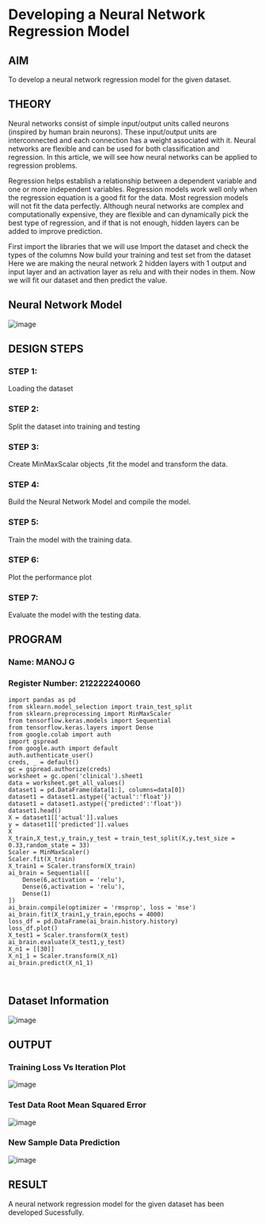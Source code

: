 # Developing a Neural Network Regression Model

## AIM

To develop a neural network regression model for the given dataset.

## THEORY

Neural networks consist of simple input/output units called neurons (inspired by human brain neurons). These input/output units are interconnected and each connection has a weight associated with it. Neural networks are flexible and can be used for both classification and regression. In this article, we will see how neural networks can be applied to regression problems.

Regression helps establish a relationship between a dependent variable and one or more independent variables. Regression models work well only when the regression equation is a good fit for the data. Most regression models will not fit the data perfectly. Although neural networks are complex and computationally expensive, they are flexible and can dynamically pick the best type of regression, and if that is not enough, hidden layers can be added to improve prediction.

First import the libraries that we will use Import the dataset and check the types of the columns Now build your training and test set from the dataset Here we are making the neural network 2 hidden layers with 1 output and input layer and an activation layer as relu and with their nodes in them. Now we will fit our dataset and then predict the value.

## Neural Network Model


![image](https://github.com/Danielmanoj/basic-nn-model/assets/69635071/97bd7920-1b2b-435e-88fa-ed2651916dce)


## DESIGN STEPS

### STEP 1:

Loading the dataset

### STEP 2:

Split the dataset into training and testing

### STEP 3:

Create MinMaxScalar objects ,fit the model and transform the data.

### STEP 4:

Build the Neural Network Model and compile the model.

### STEP 5:

Train the model with the training data.

### STEP 6:

Plot the performance plot

### STEP 7:

Evaluate the model with the testing data.

## PROGRAM
### Name: MANOJ G
### Register Number: 212222240060
```
import pandas as pd
from sklearn.model_selection import train_test_split
from sklearn.preprocessing import MinMaxScaler
from tensorflow.keras.models import Sequential
from tensorflow.keras.layers import Dense
from google.colab import auth
import gspread
from google.auth import default
auth.authenticate_user()
creds, _ = default()
gc = gspread.authorize(creds)
worksheet = gc.open('clinical').sheet1
data = worksheet.get_all_values()
dataset1 = pd.DataFrame(data[1:], columns=data[0])
dataset1 = dataset1.astype({'actual':'float'})
dataset1 = dataset1.astype({'predicted':'float'})
dataset1.head()
X = dataset1[['actual']].values
y = dataset1[['predicted']].values
X
X_train,X_test,y_train,y_test = train_test_split(X,y,test_size = 0.33,random_state = 33)
Scaler = MinMaxScaler()
Scaler.fit(X_train)
X_train1 = Scaler.transform(X_train)
ai_brain = Sequential([
    Dense(6,activation = 'relu'),
    Dense(6,activation = 'relu'),
    Dense(1)
])
ai_brain.compile(optimizer = 'rmsprop', loss = 'mse')
ai_brain.fit(X_train1,y_train,epochs = 4000)
loss_df = pd.DataFrame(ai_brain.history.history)
loss_df.plot()
X_test1 = Scaler.transform(X_test)
ai_brain.evaluate(X_test1,y_test)
X_n1 = [[30]]
X_n1_1 = Scaler.transform(X_n1)
ai_brain.predict(X_n1_1)



```
## Dataset Information


![image](https://github.com/Danielmanoj/basic-nn-model/assets/69635071/4d8f6638-a937-46af-a6cb-e14421f5354c)


## OUTPUT

### Training Loss Vs Iteration Plot


![image](https://github.com/Danielmanoj/basic-nn-model/assets/69635071/b34c4320-15b1-4045-8272-8cc6b1b0a217)


### Test Data Root Mean Squared Error


![image](https://github.com/Danielmanoj/basic-nn-model/assets/69635071/d7c21acf-d567-4ee7-913c-aa66033c8c6b)


### New Sample Data Prediction

![image](https://github.com/Danielmanoj/basic-nn-model/assets/69635071/569904d8-9747-4299-b6e2-cc58c500ce48)


## RESULT

A neural network regression model for the given dataset has been developed Sucessfully.
